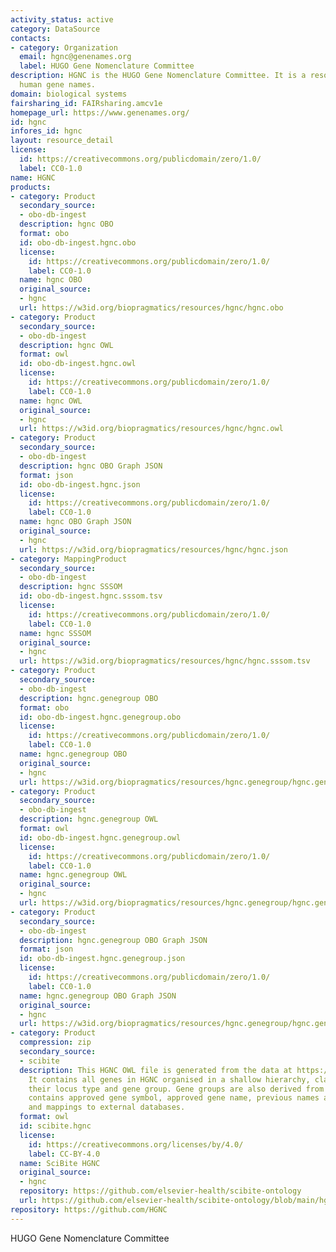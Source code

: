 ```yaml
---
activity_status: active
category: DataSource
contacts:
- category: Organization
  email: hgnc@genenames.org
  label: HUGO Gene Nomenclature Committee
description: HGNC is the HUGO Gene Nomenclature Committee. It is a resource for approved
  human gene names.
domain: biological systems
fairsharing_id: FAIRsharing.amcv1e
homepage_url: https://www.genenames.org/
id: hgnc
infores_id: hgnc
layout: resource_detail
license:
  id: https://creativecommons.org/publicdomain/zero/1.0/
  label: CC0-1.0
name: HGNC
products:
- category: Product
  secondary_source:
  - obo-db-ingest
  description: hgnc OBO
  format: obo
  id: obo-db-ingest.hgnc.obo
  license:
    id: https://creativecommons.org/publicdomain/zero/1.0/
    label: CC0-1.0
  name: hgnc OBO
  original_source:
  - hgnc
  url: https://w3id.org/biopragmatics/resources/hgnc/hgnc.obo
- category: Product
  secondary_source:
  - obo-db-ingest
  description: hgnc OWL
  format: owl
  id: obo-db-ingest.hgnc.owl
  license:
    id: https://creativecommons.org/publicdomain/zero/1.0/
    label: CC0-1.0
  name: hgnc OWL
  original_source:
  - hgnc
  url: https://w3id.org/biopragmatics/resources/hgnc/hgnc.owl
- category: Product
  secondary_source:
  - obo-db-ingest
  description: hgnc OBO Graph JSON
  format: json
  id: obo-db-ingest.hgnc.json
  license:
    id: https://creativecommons.org/publicdomain/zero/1.0/
    label: CC0-1.0
  name: hgnc OBO Graph JSON
  original_source:
  - hgnc
  url: https://w3id.org/biopragmatics/resources/hgnc/hgnc.json
- category: MappingProduct
  secondary_source:
  - obo-db-ingest
  description: hgnc SSSOM
  id: obo-db-ingest.hgnc.sssom.tsv
  license:
    id: https://creativecommons.org/publicdomain/zero/1.0/
    label: CC0-1.0
  name: hgnc SSSOM
  original_source:
  - hgnc
  url: https://w3id.org/biopragmatics/resources/hgnc/hgnc.sssom.tsv
- category: Product
  secondary_source:
  - obo-db-ingest
  description: hgnc.genegroup OBO
  format: obo
  id: obo-db-ingest.hgnc.genegroup.obo
  license:
    id: https://creativecommons.org/publicdomain/zero/1.0/
    label: CC0-1.0
  name: hgnc.genegroup OBO
  original_source:
  - hgnc
  url: https://w3id.org/biopragmatics/resources/hgnc.genegroup/hgnc.genegroup.obo
- category: Product
  secondary_source:
  - obo-db-ingest
  description: hgnc.genegroup OWL
  format: owl
  id: obo-db-ingest.hgnc.genegroup.owl
  license:
    id: https://creativecommons.org/publicdomain/zero/1.0/
    label: CC0-1.0
  name: hgnc.genegroup OWL
  original_source:
  - hgnc
  url: https://w3id.org/biopragmatics/resources/hgnc.genegroup/hgnc.genegroup.owl
- category: Product
  secondary_source:
  - obo-db-ingest
  description: hgnc.genegroup OBO Graph JSON
  format: json
  id: obo-db-ingest.hgnc.genegroup.json
  license:
    id: https://creativecommons.org/publicdomain/zero/1.0/
    label: CC0-1.0
  name: hgnc.genegroup OBO Graph JSON
  original_source:
  - hgnc
  url: https://w3id.org/biopragmatics/resources/hgnc.genegroup/hgnc.genegroup.json
- category: Product
  compression: zip
  secondary_source:
  - scibite
  description: This HGNC OWL file is generated from the data at https://www.genenames.org/.
    It contains all genes in HGNC organised in a shallow hierarchy, classified by
    their locus type and gene group. Gene groups are also derived from HGNC. The ontology
    contains approved gene symbol, approved gene name, previous names and symbols
    and mappings to external databases.
  format: owl
  id: scibite.hgnc
  license:
    id: https://creativecommons.org/licenses/by/4.0/
    label: CC-BY-4.0
  name: SciBite HGNC
  original_source:
  - hgnc
  repository: https://github.com/elsevier-health/scibite-ontology
  url: https://github.com/elsevier-health/scibite-ontology/blob/main/hgnc_2025_02_04.owl.zip
repository: https://github.com/HGNC
---
```

HUGO Gene Nomenclature Committee